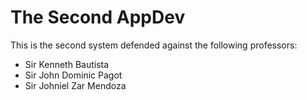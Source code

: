 # The Second AppDev

This is the second system defended against the following professors:
- Sir Kenneth Bautista
- Sir John Dominic Pagot
- Sir Johniel Zar Mendoza